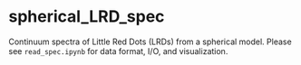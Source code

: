 # spherical_LRD_spec
Continuum spectra of Little Red Dots (LRDs) from a spherical model. Please see `read_spec.ipynb` for data format, I/O, and visualization.